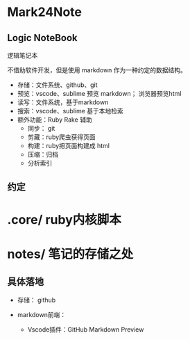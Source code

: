 # Mark24Note

## Logic NoteBook

逻辑笔记本

不借助软件开发，但是使用 markdown 作为一种约定的数据结构。

* 存储：文件系统、github、git
* 预览：vscode、sublime 预览 markdown； 浏览器预览html
* 读写：文件系统，基于markdown
* 搜索：vscode、sublime 基于本地检索
* 额外功能：Ruby Rake 辅助
  * 同步： git
  * 剪藏：ruby爬虫获得页面
  * 构建：ruby把页面构建成 html
  * 压缩：归档
  * 分析索引


## 约定

# .core/ ruby内核脚本 
# notes/ 笔记的存储之处


## 具体落地

* 存储： github

* markdown前端：
  * Vscode插件：GitHub Markdown Preview
